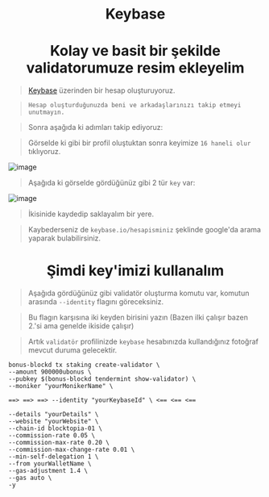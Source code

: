<h1 align="center"> Keybase </h1>

<h1 align="center"> Kolay ve basit bir şekilde validatorumuze resim ekleyelim </h1>

> [Keybase](https://keybase.io/rues) üzerinden bir hesap oluşturuyoruz.

> `Hesap oluşturduğunuzda beni ve arkadaşlarınızı takip etmeyi unutmayın.`

> Sonra aşağıda ki adımları takip ediyoruz:

> Görselde ki gibi bir profil oluştuktan sonra keyimize `16 haneli olur` tıklıyoruz.

![image](https://github.com/ruesandora/Linux-ve-Nodelar-Hakkinda/assets/101149671/091c4b82-c0f1-4fdf-8481-ee07bc1a1471)

> Aşağıda ki görselde gördüğünüz gibi 2 tür `key` var:

![image](https://github.com/ruesandora/Linux-ve-Nodelar-Hakkinda/assets/101149671/c7d061d5-8ef7-4590-ad65-152cb86554d9)

> İkisinide kaydedip saklayalım bir yere.

> Kaybederseniz de `keybase.io/hesapisminiz` şeklinde google'da arama yaparak bulabilirsiniz.

<h1 align="center"> Şimdi key'imizi kullanalım </h1>

> Aşağıda gördüğünüz gibi validatör oluşturma komutu var, komutun arasında `--identity` flagını göreceksiniz.

> Bu flagın karşısına iki keyden birisini yazın (Bazen ilki çalışır bazen 2.'si ama genelde ikiside çalışır)

> Artık `validatör` profilinizde `keybase` hesabınızda kullandığınız fotoğraf mevcut duruma gelecektir.

```
bonus-blockd tx staking create-validator \
--amount 900000ubonus \
--pubkey $(bonus-blockd tendermint show-validator) \
--moniker "yourMonikerName" \

==> ==> ==> --identity "yourKeybaseId" \ <== <== <==

--details "yourDetails" \
--website "yourWebsite" \
--chain-id blocktopia-01 \
--commission-rate 0.05 \
--commission-max-rate 0.20 \
--commission-max-change-rate 0.01 \
--min-self-delegation 1 \
--from yourWalletName \
--gas-adjustment 1.4 \
--gas auto \
-y
```
